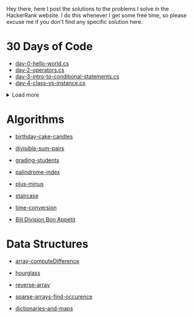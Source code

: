 Hey there, here I post the solutions to the problems I solve in the HackerRank website. I do this whenever I get some free time, so please excuse me if you don't find any specific solution here. 

# 30 Days of Code

- [day-0-hello-world.cs ](https://github.com/SibeeshVenu/HackerRank/blob/main/30-days-of-code/day-0-hello-world.cs)
- [day-2-operators.cs](https://github.com/SibeeshVenu/HackerRank/blob/main/30-days-of-code/day-2-operators.cs)
- [day-3-intro-to-conditional-statements.cs](https://github.com/SibeeshVenu/HackerRank/blob/main/30-days-of-code/day-3-intro-to-conditional-statements.cs)
- [day-4-class-vs-instance.cs](https://github.com/SibeeshVenu/HackerRank/blob/main/30-days-of-code/day-4-class-vs-instance.cs)

<details>
    <summary>Load more</summary>
    <p>

- [day-5-loops.cs](https://github.com/SibeeshVenu/HackerRank/blob/main/30-days-of-code/day-5-loops.cs)
        
- [day-6-let-us-review.cs](https://github.com/SibeeshVenu/HackerRank/blob/main/30-days-of-code/day-6-let-us-review.cs)
         
- [day-7-arrays.cs](https://github.com/SibeeshVenu/HackerRank/blob/main/30-days-of-code/day-7-arrays.cs)

- [day-8-dictionaries-and-maps.cs](https://github.com/SibeeshVenu/HackerRank/blob/main/30-days-of-code/day-8-dictionaries-and-maps.cs)

- [day-9-recursion-3.cs](https://github.com/SibeeshVenu/HackerRank/blob/main/30-days-of-code/day-9-recursion-3.cs)

- [day-10-binary-numbers.cs](https://github.com/SibeeshVenu/HackerRank/blob/main/30-days-of-code/day-10-binary-numbers.cs)

- [day-11-2d-arrays.cs](https://github.com/SibeeshVenu/HackerRank/blob/main/30-days-of-code/day-11-2d-arrays.cs)

- [day-12-inheritance.cs](https://github.com/SibeeshVenu/HackerRank/blob/main/30-days-of-code/day-12-inheritance.cs)

- [day-13-abstract-classes.cs](https://github.com/SibeeshVenu/HackerRank/blob/main/30-days-of-code/day-13-abstract-classes.cs)

- [day-14-scope.cs](https://github.com/SibeeshVenu/HackerRank/blob/main/30-days-of-code/day-14-scope.cs)

- [day-15-linked-list.cs](https://github.com/SibeeshVenu/HackerRank/blob/main/30-days-of-code/day-15-linked-list.cs)

- [day-16-exceptions-string-to-integer.cs](https://github.com/SibeeshVenu/HackerRank/blob/main/30-days-of-code/day-16-exceptions-string-to-integer.cs)

- [day-17-more-exceptions.cs](https://github.com/SibeeshVenu/HackerRank/blob/main/30-days-of-code/day-17-more-exceptions.cs)

- [day-18-queues-and-stacks.cs](https://github.com/SibeeshVenu/HackerRank/blob/main/30-days-of-code/day-18-queues-and-stacks.cs)

- [day-19-interfaces.cs](https://github.com/SibeeshVenu/HackerRank/blob/main/30-days-of-code/day-19-interfaces.cs)

- [day-20-sorting.cs](https://github.com/SibeeshVenu/HackerRank/blob/main/30-days-of-code/day-20-sorting.cs)

- [day-21-generics.cs](https://github.com/SibeeshVenu/HackerRank/blob/main/30-days-of-code/day-21-generics.cs)

- [day-22-binary-search-trees.cs](https://github.com/SibeeshVenu/HackerRank/blob/main/30-days-of-code/day-22-binary-search-trees.cs)

- [day-23-bst-level-order-traversal.cs](https://github.com/SibeeshVenu/HackerRank/blob/main/30-days-of-code/day-23-bst-level-order-traversal.cs)

- [day-24-more-linked-lists.cs](https://github.com/SibeeshVenu/HackerRank/blob/main/30-days-of-code/day-24-more-linked-lists.cs)

- [day-25-running-time-and-complexity.cs](https://github.com/SibeeshVenu/HackerRank/blob/main/30-days-of-code/day-25-running-time-and-complexity.cs)
    </p>
</details>

# Algorithms

- [birthday-cake-candles](https://github.com/SibeeshVenu/HackerRank/blob/main/algorithms/hackerrank-birthday-cake-candles-csharp.cs)

- [divisible-sum-pairs](https://github.com/SibeeshVenu/HackerRank/blob/main/algorithms/hackerrank-divisible-sum-pairs.cs)
  
- [grading-students](https://github.com/SibeeshVenu/HackerRank/blob/main/algorithms/hackerrank-grading-students-csharp.cs)

- [palindrome-index](https://github.com/SibeeshVenu/HackerRank/blob/main/algorithms/hackerrank-palindrome-index-csharp.cs)

- [plus-minus](https://github.com/SibeeshVenu/HackerRank/blob/main/algorithms/hackerrank-plus-minus-csharp.cs)

- [staircase](https://github.com/SibeeshVenu/HackerRank/blob/main/algorithms/hackerrank-staircase-csharp.cs)

- [time-conversion](https://github.com/SibeeshVenu/HackerRank/blob/main/algorithms/hackerrank-time-conversion-csharp.cs)

- [Bill Division Bon Appetit](https://github.com/SibeeshVenu/HackerRank/blob/main/algorithms/hackerrank-bill-division-bon-appetit-csharp.cs)

# Data Structures

- [array-computeDifference](https://github.com/SibeeshVenu/HackerRank/blob/main/data-structures/array/hackerrank-array-computeDifference-Day-14.cs)

- [hourglass](https://github.com/SibeeshVenu/HackerRank/blob/main/data-structures/array/hackerrank-hourglass-csharp.cs)

- [reverse-array](https://github.com/SibeeshVenu/HackerRank/blob/main/data-structures/array/hackerrank-reverse-array-csharp.cs)

- [sparse-arrays-find-occurence](https://github.com/SibeeshVenu/HackerRank/blob/main/data-structures/array/hackerrank-sparse-arrays-find-occurence.cs)

- [dictionaries-and-maps](https://github.com/SibeeshVenu/HackerRank/blob/main/data-structures/key-value-pairs/hackerrank-dictionaries-and-maps-solution.cs)